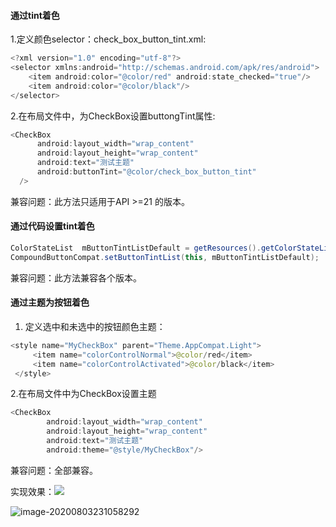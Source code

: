 #### 通过tint着色

1.定义颜色selector：check_box_button_tint.xml:
``` java
<?xml version="1.0" encoding="utf-8"?>
<selector xmlns:android="http://schemas.android.com/apk/res/android">
    <item android:color="@color/red" android:state_checked="true"/>
    <item android:color="@color/black"/>
</selector>
```

2.在布局文件中，为CheckBox设置buttongTint属性:

``` java
<CheckBox
      android:layout_width="wrap_content"
      android:layout_height="wrap_content"
      android:text="测试主题"
      android:buttonTint="@color/check_box_button_tint"
  />
```
兼容问题：此方法只适用于API >=21 的版本。


#### 通过代码设置tint着色

```java
ColorStateList  mButtonTintListDefault = getResources().getColorStateList(R.color.check_box_button_tint);
CompoundButtonCompat.setButtonTintList(this, mButtonTintListDefault);

```
兼容问题：此方法兼容各个版本。

#### 通过主题为按钮着色

1. 定义选中和未选中的按钮颜色主题：
```java
<style name="MyCheckBox" parent="Theme.AppCompat.Light">
     <item name="colorControlNormal">@color/red</item>
     <item name="colorControlActivated">@color/black</item>
 </style>
```

2.在布局文件中为CheckBox设置主题
```java
<CheckBox
        android:layout_width="wrap_content"
        android:layout_height="wrap_content"
        android:text="测试主题"
        android:theme="@style/MyCheckBox"/>
```
兼容问题：全部兼容。

实现效果：![](http://note.youdao.com/yws/public/resource/caba88f662ac89b92dbeaa720458f589/FC986B29263E4A95AE823950745DFBBF)

![image-20200803231058292](C:/Users/mei/AppData/Roaming/Typora/typora-user-images/image-20200803231058292.png)